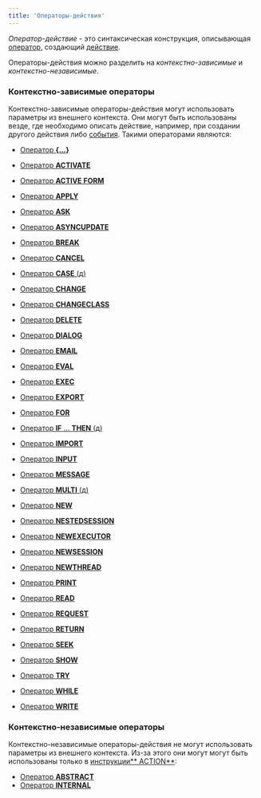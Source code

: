 ```yaml
---
title: 'Операторы-действия'
---
```


*Оператор-действие* - это синтаксическая конструкция, описывающая [оператор](Оператоpы.md), создающий [действие](Действия.md).

Операторы-действия можно разделить на *контекстно-зависимые* и *контекстно-независимые*.

### Контекстно-зависимые операторы

Контекстно-зависимые операторы-действия могут использовать параметры из внешнего контекста. Они могут быть использованы везде, где необходимо описать действие, например, при создании другого действия либо [события](События.md). Такими операторами являются:

-   [Оператор **{...}**](Оператор_....md)

-   [Оператор **ACTIVATE**](Оператор_ACTIVATE.md)
-   [Оператор **ACTIVE FORM**](Оператор_ACTIVE_FORM.md)
-   [Оператор **APPLY**](Оператор_APPLY.md)
-   [Оператор **ASK**](Оператор_ASK.md)
-   [Оператор **ASYNCUPDATE**](https://ru-documentation.lsfusion.org/pages/viewpage.action?pageId=12320796)
-   [Оператор **BREAK**](Оператор_BREAK.md)
-   [Оператор **CANCEL**](Оператор_CANCEL.md)
-   [Оператор **CASE** (д)](Оператор_CASE_д.md)
-   [Оператор **CHANGE**](Оператор_CHANGE.md)
-   [Оператор **CHANGECLASS**](Оператор_CHANGECLASS.md)
-   [Оператор **DELETE**](Оператор_DELETE.md)
-   [Оператор **DIALOG**](Оператор_DIALOG.md)
-   [Оператор **EMAIL**](Оператор_EMAIL.md)
-   [Оператор **EVAL**](Оператор_EVAL.md)
-   [Оператор **EXEC**](Оператор_EXEC.md)
-   [Оператор **EXPORT**](Оператор_EXPORT.md)
-   [Оператор **FOR**](Оператор_FOR.md)
-   [Оператор **IF** ... **THEN** (д)](Оператор_IF_..._THEN_д.md)
-   [Оператор **IMPORT**](Оператор_IMPORT.md)
-   [Оператор **INPUT**](Оператор_INPUT.md)
-   [Оператор **MESSAGE**](Оператор_MESSAGE.md)
-   [Оператор **MULTI** (д)](Оператор_MULTI_д.md)
-   [Оператор **NEW**](Оператор_NEW.md)
-   [Оператор **NESTEDSESSION**](Оператор_NESTEDSESSION.md)
-   [Оператор **NEWEXECUTOR**](Оператор_NEWEXECUTOR.md)
-   [Оператор **NEWSESSION**](Оператор_NEWSESSION.md)
-   [Оператор **NEWTHREAD**](Оператор_NEWTHREAD.md)
-   [Оператор **PRINT**](Оператор_PRINT.md)
-   [Оператор **READ**](Оператор_READ.md)
-   [Оператор **REQUEST**](Оператор_REQUEST.md)
-   [Оператор **RETURN**](Оператор_RETURN.md)
-   [Оператор **SEEK**](Оператор_SEEK.md)
-   [Оператор **SHOW**](Оператор_SHOW.md)
-   [Оператор **TRY**](Оператор_TRY.md)
-   [Оператор **WHILE**](Оператор_WHILE.md)
-   [Оператор **WRITE**](Оператор_WRITE.md)

### Контекстно-независимые операторы

Контекстно-независимые операторы-действия не могут использовать параметры из внешнего контекста. Из-за этого они могут могут быть использованы только в [инструкции** ACTION**](Инструкция_ACTION.md):

-   [Оператор **ABSTRACT**](Оператор_ABSTRACT_д.md)
-   [Оператор **INTERNAL**](Оператор_INTERNAL.md)

 
